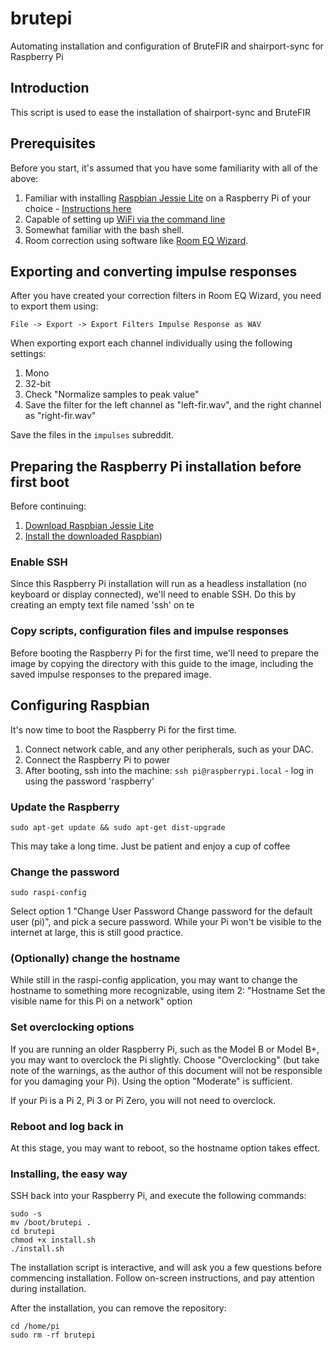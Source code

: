 # brutepi

Automating installation and configuration of BruteFIR and shairport-sync for Raspberry Pi

## Introduction

This script is used to ease the installation of shairport-sync and BruteFIR 

## Prerequisites

Before you start, it's assumed that you have some familiarity with all of the above:

1. Familiar with installing [Raspbian Jessie Lite](https://www.raspberrypi.org/downloads/raspbian/) on a Raspberry Pi of your choice - [Instructions here](https://www.raspberrypi.org/documentation/installation/installing-images/README.md)
2. Capable of setting up [WiFi via the command line](https://www.raspberrypi.org/documentation/configuration/wireless/wireless-cli.md)
3. Somewhat familiar with the bash shell.
4. Room correction using software like [Room EQ Wizard](https://www.roomeqwizard.com/).

## Exporting and converting impulse responses

After you have created your correction filters in Room EQ Wizard, you need to export them using:

    File -> Export -> Export Filters Impulse Response as WAV

When exporting export each channel individually using the following settings:

1. Mono
2. 32-bit
3. Check "Normalize samples to peak value"
4. Save the filter for the left channel as "left-fir.wav", and the right channel as "right-fir.wav"

Save the files in the `impulses` subreddit.

## Preparing the Raspberry Pi installation before first boot

Before continuing:

1. [Download Raspbian Jessie Lite](https://www.raspberrypi.org/downloads/raspbian/)
2. [Install the downloaded Raspbian](https://www.raspberrypi.org/documentation/installation/installing-images/README.md))

### Enable SSH

Since this Raspberry Pi installation will run as a headless installation (no keyboard or display connected), we'll need to enable SSH.  Do this by creating an empty text file named 'ssh' on te

### Copy scripts, configuration files and impulse responses

Before booting the Raspberry Pi for the first time, we'll need to prepare the image by copying the directory with this guide to the image, including the saved impulse responses to the prepared image.

## Configuring Raspbian

It's now time to boot the Raspberry Pi for the first time.

1. Connect network cable, and any other peripherals, such as your DAC.
2. Connect the Raspberry Pi to power
3. After booting, ssh into the machine:   `ssh pi@raspberrypi.local` - log in using the password 'raspberry'

### Update the Raspberry

    sudo apt-get update && sudo apt-get dist-upgrade

This may take a long time.  Just be patient and enjoy a cup of coffee

### Change the password

    sudo raspi-config

Select option 1 "Change User Password Change password for the default user (pi)", and pick a secure password.  While your Pi won't be visible to the internet at large, this is still good practice.

### (Optionally) change the hostname

While still in the raspi-config application, you may want to change the hostname to something more recognizable, using item 2: "Hostname             Set the visible name for this Pi on a network" option

### Set overclocking options

If you are running an older Raspberry Pi, such as the Model B or Model B+, you may want to overclock the Pi slightly.  Choose "Overclocking" (but take note of the warnings, as the author of this document will not be responsible for you damaging your Pi).  Using the option "Moderate" is sufficient.

If your Pi is a Pi 2, Pi 3 or Pi Zero, you will not need to overclock.

### Reboot and log back in

At this stage, you may want to reboot, so the hostname option takes effect.

### Installing, the easy way

SSH back into your Raspberry Pi, and execute the following commands:

    sudo -s
    mv /boot/brutepi .
    cd brutepi
    chmod +x install.sh
    ./install.sh

The installation script is interactive, and will ask you a few questions before commencing installation.  Follow on-screen instructions, and pay attention during installation.

After the installation, you can remove the repository:

    cd /home/pi
    sudo rm -rf brutepi

